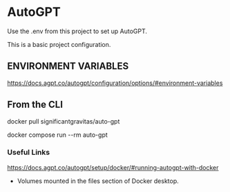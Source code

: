 # AutoGPT

Use the .env from this project to set up AutoGPT.

This is a basic project configuration.

## ENVIRONMENT VARIABLES

https://docs.agpt.co/autogpt/configuration/options/#environment-variables

## From the CLI


docker pull significantgravitas/auto-gpt


docker compose run --rm auto-gpt


### Useful Links

https://docs.agpt.co/autogpt/setup/docker/#running-autogpt-with-docker

- Volumes mounted in the files section of Docker desktop.

